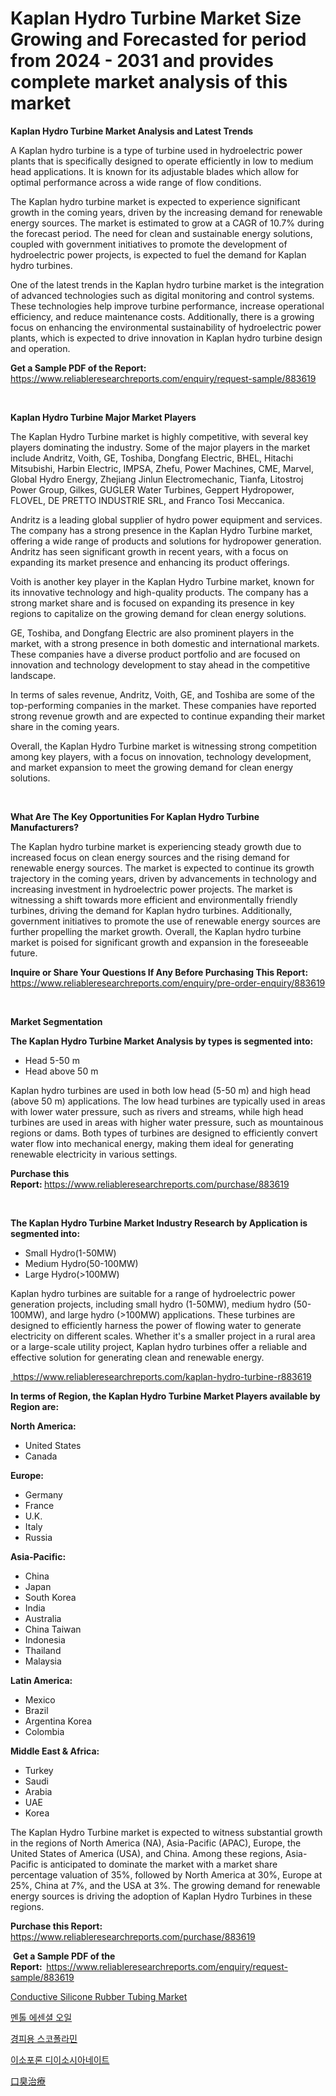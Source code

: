 <p><h1>Kaplan Hydro Turbine Market Size Growing and Forecasted for period from 2024 - 2031 and provides complete market analysis of this market</h1></p><p><strong>Kaplan Hydro Turbine Market Analysis and Latest Trends</strong></p>
<p><p>A Kaplan hydro turbine is a type of turbine used in hydroelectric power plants that is specifically designed to operate efficiently in low to medium head applications. It is known for its adjustable blades which allow for optimal performance across a wide range of flow conditions.</p><p>The Kaplan hydro turbine market is expected to experience significant growth in the coming years, driven by the increasing demand for renewable energy sources. The market is estimated to grow at a CAGR of 10.7% during the forecast period. The need for clean and sustainable energy solutions, coupled with government initiatives to promote the development of hydroelectric power projects, is expected to fuel the demand for Kaplan hydro turbines.</p><p>One of the latest trends in the Kaplan hydro turbine market is the integration of advanced technologies such as digital monitoring and control systems. These technologies help improve turbine performance, increase operational efficiency, and reduce maintenance costs. Additionally, there is a growing focus on enhancing the environmental sustainability of hydroelectric power plants, which is expected to drive innovation in Kaplan hydro turbine design and operation.</p></p>
<p><strong>Get a Sample PDF of the Report:&nbsp;</strong> <a href="https://www.reliableresearchreports.com/enquiry/request-sample/883619">https://www.reliableresearchreports.com/enquiry/request-sample/883619</a></p>
<p>&nbsp;</p>
<p><strong>Kaplan Hydro Turbine Major Market Players</strong></p>
<p><p>The Kaplan Hydro Turbine market is highly competitive, with several key players dominating the industry. Some of the major players in the market include Andritz, Voith, GE, Toshiba, Dongfang Electric, BHEL, Hitachi Mitsubishi, Harbin Electric, IMPSA, Zhefu, Power Machines, CME, Marvel, Global Hydro Energy, Zhejiang Jinlun Electromechanic, Tianfa, Litostroj Power Group, Gilkes, GUGLER Water Turbines, Geppert Hydropower, FLOVEL, DE PRETTO INDUSTRIE SRL, and Franco Tosi Meccanica.</p><p>Andritz is a leading global supplier of hydro power equipment and services. The company has a strong presence in the Kaplan Hydro Turbine market, offering a wide range of products and solutions for hydropower generation. Andritz has seen significant growth in recent years, with a focus on expanding its market presence and enhancing its product offerings.</p><p>Voith is another key player in the Kaplan Hydro Turbine market, known for its innovative technology and high-quality products. The company has a strong market share and is focused on expanding its presence in key regions to capitalize on the growing demand for clean energy solutions.</p><p>GE, Toshiba, and Dongfang Electric are also prominent players in the market, with a strong presence in both domestic and international markets. These companies have a diverse product portfolio and are focused on innovation and technology development to stay ahead in the competitive landscape.</p><p>In terms of sales revenue, Andritz, Voith, GE, and Toshiba are some of the top-performing companies in the market. These companies have reported strong revenue growth and are expected to continue expanding their market share in the coming years.</p><p>Overall, the Kaplan Hydro Turbine market is witnessing strong competition among key players, with a focus on innovation, technology development, and market expansion to meet the growing demand for clean energy solutions.</p></p>
<p>&nbsp;</p>
<p><strong>What Are The Key Opportunities For Kaplan Hydro Turbine Manufacturers?</strong></p>
<p><p>The Kaplan hydro turbine market is experiencing steady growth due to increased focus on clean energy sources and the rising demand for renewable energy sources. The market is expected to continue its growth trajectory in the coming years, driven by advancements in technology and increasing investment in hydroelectric power projects. The market is witnessing a shift towards more efficient and environmentally friendly turbines, driving the demand for Kaplan hydro turbines. Additionally, government initiatives to promote the use of renewable energy sources are further propelling the market growth. Overall, the Kaplan hydro turbine market is poised for significant growth and expansion in the foreseeable future.</p></p>
<p><strong>Inquire or Share Your Questions If Any Before Purchasing This Report:</strong> <a href="https://www.reliableresearchreports.com/enquiry/pre-order-enquiry/883619">https://www.reliableresearchreports.com/enquiry/pre-order-enquiry/883619</a></p>
<p>&nbsp;</p>
<p><strong>Market Segmentation</strong></p>
<p><strong>The Kaplan Hydro Turbine Market Analysis by types is segmented into:</strong></p>
<p><ul><li>Head 5-50 m</li><li>Head above 50 m</li></ul></p>
<p><p>Kaplan hydro turbines are used in both low head (5-50 m) and high head (above 50 m) applications. The low head turbines are typically used in areas with lower water pressure, such as rivers and streams, while high head turbines are used in areas with higher water pressure, such as mountainous regions or dams. Both types of turbines are designed to efficiently convert water flow into mechanical energy, making them ideal for generating renewable electricity in various settings.</p></p>
<p><strong>Purchase this Report:&nbsp;</strong><a href="https://www.reliableresearchreports.com/purchase/883619">https://www.reliableresearchreports.com/purchase/883619</a></p>
<p>&nbsp;</p>
<p><strong>The Kaplan Hydro Turbine Market Industry Research by Application is segmented into:</strong></p>
<p><ul><li>Small Hydro(1-50MW)</li><li>Medium Hydro(50-100MW)</li><li>Large Hydro(>100MW)</li></ul></p>
<p><p>Kaplan hydro turbines are suitable for a range of hydroelectric power generation projects, including small hydro (1-50MW), medium hydro (50-100MW), and large hydro (>100MW) applications. These turbines are designed to efficiently harness the power of flowing water to generate electricity on different scales. Whether it's a smaller project in a rural area or a large-scale utility project, Kaplan hydro turbines offer a reliable and effective solution for generating clean and renewable energy.</p></p>
<p><a href="https://www.reliableresearchreports.com/kaplan-hydro-turbine-r883619">&nbsp;https://www.reliableresearchreports.com/kaplan-hydro-turbine-r883619</a></p>
<p><strong>In terms of Region, the Kaplan Hydro Turbine Market Players available by Region are:</strong></p>
<p>
    <p> <strong> North America: </strong>
        <ul>
            <li>United States</li>
            <li>Canada</li>
        </ul>
        </p> 
    <p> <strong> Europe: </strong>
        <ul>
            <li>Germany</li>
            <li>France</li>
            <li>U.K.</li>
            <li>Italy</li>
            <li>Russia</li>
        </ul>
        </p> 
    <p> <strong> Asia-Pacific: </strong>
        <ul>
            <li>China</li>
            <li>Japan</li>
            <li>South Korea</li>
            <li>India</li>
            <li>Australia</li>
            <li>China Taiwan</li>
            <li>Indonesia</li>
            <li>Thailand</li>
            <li>Malaysia</li>
        </ul>
        </p> 
    <p> <strong> Latin America: </strong>
        <ul>
            <li>Mexico</li>
            <li>Brazil</li>
            <li>Argentina Korea</li>
            <li>Colombia</li>
        </ul>
        </p> 
    <p> <strong> Middle East & Africa: </strong>
        <ul>
            <li>Turkey</li>
            <li>Saudi</li>
            <li>Arabia</li>
            <li>UAE</li>
            <li>Korea</li>
        </ul>
    </p>
    </p>
<p><p>The Kaplan Hydro Turbine market is expected to witness substantial growth in the regions of North America (NA), Asia-Pacific (APAC), Europe, the United States of America (USA), and China. Among these regions, Asia-Pacific is anticipated to dominate the market with a market share percentage valuation of 35%, followed by North America at 30%, Europe at 25%, China at 7%, and the USA at 3%. The growing demand for renewable energy sources is driving the adoption of Kaplan Hydro Turbines in these regions.</p></p>
<p><strong>Purchase this Report: </strong><a href="https://www.reliableresearchreports.com/purchase/883619">https://www.reliableresearchreports.com/purchase/883619</a></p>
<p>&nbsp;<strong>Get a Sample PDF of the Report:&nbsp;&nbsp;</strong><a href="https://www.reliableresearchreports.com/enquiry/request-sample/883619">https://www.reliableresearchreports.com/enquiry/request-sample/883619</a></p>
<p><strong></strong></p>
<p><p><a href="https://issuu.com/reportprime-2/docs/conductive-silicone-rubber-tubing-market-size-2030">Conductive Silicone Rubber Tubing Market</a></p><p><a href="https://medium.com/@maksymilianbaran1901/%EB%A9%98%ED%86%A8-%EC%97%90%EC%84%BC%EC%85%9C-%EC%98%A4%EC%9D%BC-%EC%8B%9C%EC%9E%A5-%EC%A0%90%EC%9C%A0%EC%9C%A8-%EC%A7%84%ED%99%94-%EB%B0%8F-%EC%8B%9C%EC%9E%A5-%EC%84%B1%EC%9E%A5-%EB%8F%99%ED%96%A5-2024-2031-12414becb2ce">멘톨 에센셜 오일</a></p><p><a href="https://github.com/lkwggful07722/Market-Research-Report-List-1/blob/main/319216227226.md">경피용 스코폴라민</a></p><p><a href="https://github.com/ZacharyScthmitt4465/Market-Research-Report-List-1/blob/main/839661127227.md">이소포론 디이소시아네이트</a></p><p><a href="https://medium.com/@lindrup2/%E3%83%8F%E3%83%AA%E3%83%88%E3%83%BC%E3%82%B7%E3%82%B9-%E5%8F%A3%E8%87%AD-%E6%B2%BB%E7%99%82%E5%B8%82%E5%A0%B4%E3%81%AE%E5%8B%95%E5%90%91-%E5%B8%82%E5%A0%B4%E5%8B%95%E5%90%91-%E6%88%90%E9%95%B7-2024%E5%B9%B4%E3%81%8B%E3%82%892031%E5%B9%B4%E3%81%BE%E3%81%A7%E3%81%AE%E4%BA%88%E6%B8%AC-b5a17169b71f">口臭治療</a></p></p>
